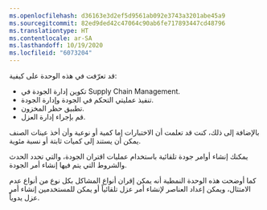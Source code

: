 ```yaml
---
ms.openlocfilehash: d36163e3d2ef5d9561ab092e3743a3201abe45a9
ms.sourcegitcommit: 82ed9ded42c47064c90ab6fe717893447cd48796
ms.translationtype: HT
ms.contentlocale: ar-SA
ms.lasthandoff: 10/19/2020
ms.locfileid: "6073204"
---
```

قد تعرّفت في هذه الوحدة على كيفية:

-   تكوين إدارة الجودة في Supply Chain Management.
-   تنفيذ عمليتي التحكم في الجودة وإدارة الجودة.
-   تطبيق حظر المخزون.
-   قم بإجراء إدارة العزل.

بالإضافة إلى ذلك، كنت قد تعلمت أن الاختبارات إما كمية أو نوعية وأن أخذ عينات الصنف يمكن أن يستند إلى كميات ثابتة أو نسبة مئوية.

يمكنك إنشاء أوامر جودة تلقائية باستخدام عمليات اقتران الجودة، والتي تحدد الحدث والشروط التي يتم فيها إنشاء أمر الجودة.

كما أوضحت هذه الوحدة النمطية أنه يمكن إقران أنواع المشاكل بكل نوع من أنواع عدم الامتثال، ويمكن إعداد العناصر لإنشاء أمر عزل تلقائياً أو يمكن للمستخدمين إنشاء أمر عزل يدوياً.

